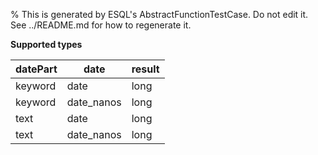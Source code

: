 % This is generated by ESQL's AbstractFunctionTestCase. Do not edit it. See ../README.md for how to regenerate it.

**Supported types**

| datePart | date | result |
| --- | --- | --- |
| keyword | date | long |
| keyword | date_nanos | long |
| text | date | long |
| text | date_nanos | long |

